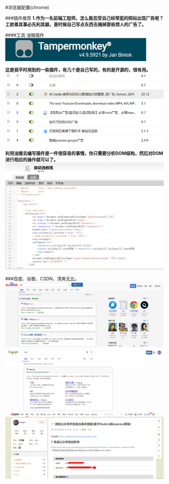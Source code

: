 #浏览器配置(chrome)

###插件推荐
__1.作为一名前端工程师，怎么能忍受自己经常逛的网站出现广告呢？工欲善其事必先利其器，是时候自己写点东西去搞掉那些烦人的广告了。__

####工具  油猴插件 ![Alt](./images/tampermonkey.png)


__这是我平时用到的一些插件，有几个是自己写的，有的是开源的，很有用。__
![Alt](./images/20190317092331.png)


__利用油猴去编写插件是一件很容易的事情，你只需要分析DOM结构，然后对DOM进行相应的操作就可以了。__
![Alt](./images/20190317092422.png)


###百度、谷歌、CSDN，清爽无比。
![Alt](./images/20190317100126.png)
![Alt](./images/20190317100207.png)
![Alt](./images/20190317101336.png)